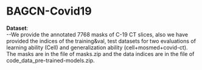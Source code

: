 # BAGCN-Covid19

**Dataset**:  
--We provide the annotated 7768 masks of C-19 CT slices, also we have provided the indices of the training&val, test datasets for two evaluations of learning ability (Cell) and generalization ability (cell+mosmed+covid-ct). The masks are in the file of masks.zip and the data indices are in the file of code_data_pre-trained-models.zip. 



